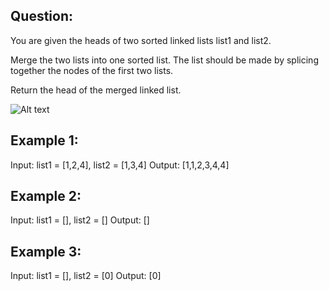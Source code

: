 ## Question:
You are given the heads of two sorted linked lists list1 and list2.

Merge the two lists into one sorted list. The list should be made by splicing together the nodes of the first two lists.

Return the head of the merged linked list.

![Alt text](https://assets.leetcode.com/uploads/2020/10/03/merge_ex1.jpg)

## Example 1:
Input: list1 = [1,2,4], list2 = [1,3,4]
Output: [1,1,2,3,4,4]

## Example 2:
Input: list1 = [], list2 = []
Output: []

## Example 3:
Input: list1 = [], list2 = [0]
Output: [0]
